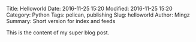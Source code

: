 Title: Helloworld
Date: 2016-11-25 15:20
Modified: 2016-11-25 15:20
Category: Python
Tags: pelican, publishing
Slug: helloworld
Author: Mingz
Summary: Short version for index and feeds

This is the content of my super blog post.
